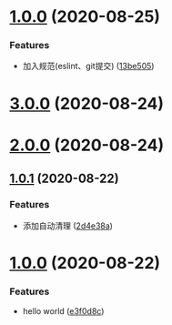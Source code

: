 # [1.0.0](https://github.com/js-ding/my-project/compare/v3.0.0...v1.0.0) (2020-08-25)


### Features

* 加入规范(eslint、git提交) ([13be505](https://github.com/js-ding/my-project/commit/13be505bec3bd8aadf1bb41b040018c0c3bc9aae))



# [3.0.0](https://github.com/js-ding/my-project/compare/v2.0.0...v3.0.0) (2020-08-24)



# [2.0.0](https://github.com/js-ding/my-project/compare/v1.0.1...v2.0.0) (2020-08-24)



## [1.0.1](https://github.com/js-ding/my-project/compare/v1.0.0...v1.0.1) (2020-08-22)


### Features

* 添加自动清理 ([2d4e38a](https://github.com/js-ding/my-project/commit/2d4e38aec5b14d40af225fd11aacfd3df06ee45d))



# [1.0.0](https://github.com/js-ding/my-project/compare/e3f0d8ceb1bcd2baecbecbb2755d8ecb6b1c2843...v1.0.0) (2020-08-22)


### Features

* hello world ([e3f0d8c](https://github.com/js-ding/my-project/commit/e3f0d8ceb1bcd2baecbecbb2755d8ecb6b1c2843))



